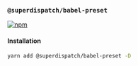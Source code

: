 ### `@superdispatch/babel-preset`

[![npm](https://img.shields.io/npm/v/@superdispatch/babel-preset)](https://www.npmjs.com/package/@superdispatch/babel-preset)

#### Installation

```bash
yarn add @superdispatch/babel-preset -D
```
